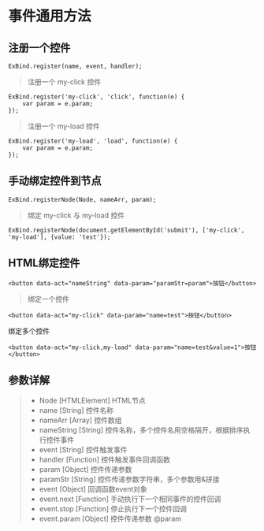 事件通用方法
=================

注册一个控件
---------------
```
ExBind.register(name, event, handler);
```
> 注册一个 my-click 控件
```
ExBind.register('my-click', 'click', function(e) {
    var param = e.param;
});
```
> 注册一个 my-load 控件
```
ExBind.register('my-load', 'load', function(e) {
    var param = e.param;
});
```

手动绑定控件到节点
---------------
```
ExBind.registerNode(Node, nameArr, param);
```
> 绑定 my-click 与 my-load 控件
```
ExBind.registerNode(document.getElementById('submit'), ['my-click', 'my-load'], {value: 'test'});
```

HTML绑定控件
---------------
```
<button data-act="nameString" data-param="paramStr=param">按钮</button>
```

> 绑定一个控件
```
<button data-act="my-click" data-param="name=test">按钮</button>
```
绑定多个控件
```
<button data-act="my-click,my-load" data-param="name=test&value=1">按钮</button>
```
       
参数详解
---------------
>- Node [HTMLElement] HTML节点
>- name [String] 控件名称
>- nameArr [Array] 控件数组
>- nameString [String] 控件名称，多个控件名用空格隔开，根据排序执行控件事件
>- event  [String] 控件触发事件
>- handler [Function] 控件触发事件回调函数
>- param [Object] 控件传递参数
>- paramStr [String] 控件传递参数字符串，多个参数用&拼接
>- event [Object] 回调函数event对象
>- event.next [Function] 手动执行下一个相同事件的控件回调
>- event.stop [Function] 停止执行下一个控件回调
>- event.param [Object] 控件传递参数 @param
